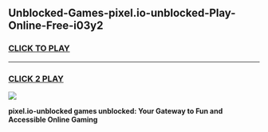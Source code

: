 
## Unblocked-Games-pixel.io-unblocked-Play-Online-Free-i03y2
<h3>
<a href="https://premium76.site?title=pixel.io-unblocked&ref=26A">CLICK TO PLAY</a></h3>
<hr>

<h3>
<a href="https://premium76.site?title=pixel.io-unblocked&ref=26A">CLICK 2 PLAY</a>
  
</h3>

<a href="https://premium76.site?title=pixel.io-unblocked&ref=26A"><img src="https://clearcache.store/games.png"></a>


**pixel.io-unblocked games unblocked: Your Gateway to Fun and Accessible Online Gaming**
